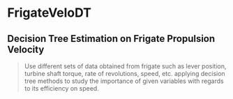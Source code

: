 # FrigateVeloDT

## Decision Tree Estimation on Frigate Propulsion Velocity

> Use different sets of data obtained from frigate such as lever position, turbine shaft torque, rate of revolutions, speed, etc. applying decision tree methods to study the importance of given variables with regards to its efficiency on speed.
